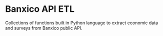 # Banxico API ETL
 Collections of functions built in Python language to extract  economic data and surveys from Banxico public API. 
